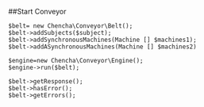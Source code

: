 ##Start Conveyor

    $belt= new Chencha\Conveyor\Belt();
    $belt->addSubjects($subject);
    $belt->addSynchronousMachines(Machine [] $machines1);
    $belt->addASynchronousMachines(Machine [] $machines2)
    
    $engine=new Chencha\Conveyor\Engine();
    $engine->run($belt);
    
    $belt->getResponse();
    $belt->hasError();
    $belt->getErrors();
    
    
    